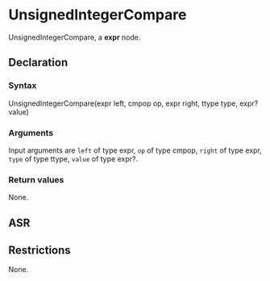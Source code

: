 <!-- This is an automatically generated file. Do not edit it manually. -->

# UnsignedIntegerCompare

UnsignedIntegerCompare, a **expr** node.

## Declaration

### Syntax

UnsignedIntegerCompare(expr left, cmpop op, expr right, ttype type, expr? value)

### Arguments
Input arguments are `left` of type expr, `op` of type cmpop, `right` of type expr, `type` of type ttype, `value` of type expr?.

### Return values

None.

## ASR

<!-- Generate ASR using pickle. -->

## Restrictions

<!-- Generated from asr_verify.cpp. -->
None.